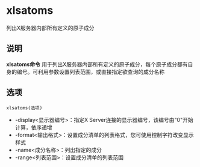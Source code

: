 xlsatoms
===

列出X服务器内部所有定义的原子成分

## 说明

**xlsatoms命令** 用于列出X服务器内部所有定义的原子成分，每个原子成分都有自身的编号。可利用参数设置列表范围，或直接指定欲查询的成分名称

## 选项

```
xlsatoms(选项)
```

  

*   -display<显示器编号>：指定X Server连接的显示器编号，该编号由"0"开始计算，依序递增
*   -format<输出格式>：设置成分清单的列表格式，您可使用控制字符改变显示样式
*   -name<成分名称>：列出指定的成分
*   -range<列表范围>：设置成分清单的列表范围


